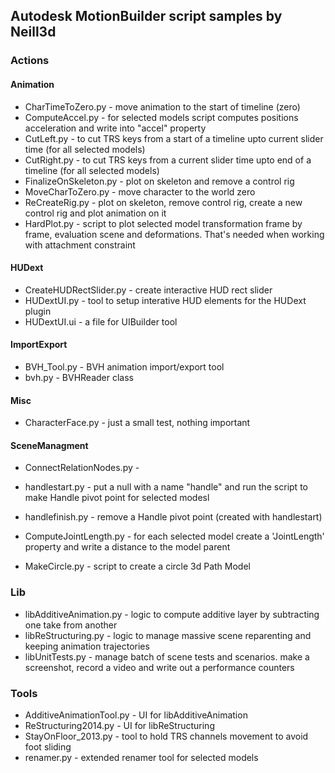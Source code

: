 ## Autodesk MotionBuilder script samples by Neill3d


### Actions

#### Animation

* CharTimeToZero.py - move animation to the start of timeline (zero)
* ComputeAccel.py - for selected models script computes positions acceleration and write into "accel" property
* CutLeft.py - to cut TRS keys from a start of a timeline upto current slider time (for all selected models)
* CutRight.py - to cut TRS keys from a current slider time upto end of a timeline (for all selected models)
* FinalizeOnSkeleton.py - plot on skeleton and remove a control rig
* MoveCharToZero.py - move character to the world zero
* ReCreateRig.py - plot on skeleton, remove control rig, create a new control rig and plot animation on it
* HardPlot.py - script to plot selected model transformation frame by frame, evaluation scene and deformations. That's needed when working with attachment constraint

#### HUDext

* CreateHUDRectSlider.py - create interactive HUD rect slider
* HUDextUI.py - tool to setup interative HUD elements for the HUDext plugin
* HUDextUI.ui - a file for UIBuilder tool

#### ImportExport

* BVH_Tool.py - BVH animation import/export tool 
* bvh.py - BVHReader class

#### Misc

* CharacterFace.py - just a small test, nothing important

#### SceneManagment

* ConnectRelationNodes.py -
* handlestart.py - put a null with a name "handle" and run the script to make Handle pivot point for selected modesl
* handlefinish.py - remove a Handle pivot point (created with handlestart)

* ComputeJointLength.py - for each selected model create a 'JointLength' property and write a distance to the model parent
* MakeCircle.py - script to create a circle 3d Path Model

### Lib

* libAdditiveAnimation.py - logic to compute additive layer by subtracting one take from another
* libReStructuring.py - logic to manage massive scene reparenting and keeping animation trajectories
* libUnitTests.py - manage batch of scene tests and scenarios. make a screenshot, record a video and write out a performance counters

### Tools

* AdditiveAnimationTool.py - UI for libAdditiveAnimation
* ReStructuring2014.py - UI for libReStructuring
* StayOnFloor_2013.py - tool to hold TRS channels movement to avoid foot sliding
* renamer.py - extended renamer tool for selected models

